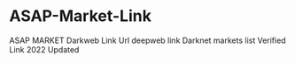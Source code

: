 # ASAP-Market-Link
ASAP MARKET Darkweb Link Url deepweb link Darknet markets list Verified Link 2022 Updated
